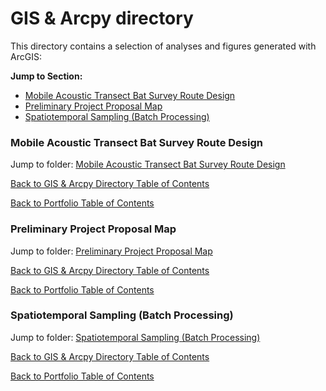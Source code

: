 # GIS & Arcpy directory

This directory contains a selection of analyses and figures generated with ArcGIS:

**Jump to Section:**

- [Mobile Acoustic Transect Bat Survey Route Design](#mobile-acoustic-transect-bat-survey-route-design)
- [Preliminary Project Proposal Map](#preliminary-project-proposal-map)
- [Spatiotemporal Sampling (Batch Processing)](#spatiotemporal-sampling-batch-processing)

### Mobile Acoustic Transect Bat Survey Route Design
Jump to folder: [Mobile Acoustic Transect Bat Survey Route Design](GIS%20%26%20Arcpy/Mobile%20Acoustic%20Transect%20Bat%20Survey%20Route%20Design)



[Back to GIS & Arcpy Directory Table of Contents](https://github.com/LEFenderson/Portfolio/tree/main/GIS%20&%20Arcpy)

[Back to Portfolio Table of Contents](https://github.com/LEFenderson/Portfolio/blob/main/README.md#portfolio)

### Preliminary Project Proposal Map
Jump to folder: [Preliminary Project Proposal Map](GIS%20%26%20Arcpy/Preliminary%20Project%20Proposal%20Map)


[Back to GIS & Arcpy Directory Table of Contents](https://github.com/LEFenderson/Portfolio/tree/main/GIS%20&%20Arcpy)

[Back to Portfolio Table of Contents](https://github.com/LEFenderson/Portfolio/blob/main/README.md#portfolio)

### Spatiotemporal Sampling (Batch Processing)
Jump to folder: [Spatiotemporal Sampling (Batch Processing)](GIS%20%26%20Arcpy/Spatiotemporal%20Sampling%20(Batch%20Processing))


[Back to GIS & Arcpy Directory Table of Contents](https://github.com/LEFenderson/Portfolio/tree/main/GIS%20&%20Arcpy)

[Back to Portfolio Table of Contents](https://github.com/LEFenderson/Portfolio/blob/main/README.md#portfolio)
